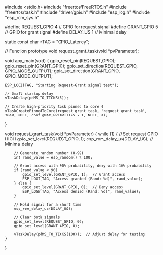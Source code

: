 #include <stdio.h>
#include "freertos/FreeRTOS.h"
#include "freertos/task.h"
#include "driver/gpio.h"
#include "esp_log.h"
#include "esp_rom_sys.h"

#define REQUEST_GPIO 4  // GPIO for request signal
#define GRANT_GPIO 5    // GPIO for grant signal
#define DELAY_US 1      // Minimal delay

static const char *TAG = "GPIO_Latency";

// Function prototype
void request_grant_task(void *pvParameter);

void app_main(void) {
    gpio_reset_pin(REQUEST_GPIO);
    gpio_reset_pin(GRANT_GPIO);
    gpio_set_direction(REQUEST_GPIO, GPIO_MODE_OUTPUT);
    gpio_set_direction(GRANT_GPIO, GPIO_MODE_OUTPUT);

    ESP_LOGI(TAG, "Starting Request-Grant signal test");

    // Small startup delay
    vTaskDelay(pdMS_TO_TICKS(5));

    // Create high-priority task pinned to core 0
    xTaskCreatePinnedToCore(request_grant_task, "request_grant_task", 2048, NULL, configMAX_PRIORITIES - 1, NULL, 0);
}

void request_grant_task(void *pvParameter) {
    while (1) {
        // Set request GPIO HIGH
        gpio_set_level(REQUEST_GPIO, 1);
        esp_rom_delay_us(DELAY_US);  // Minimal delay

        // Generate random number (0-99)
        int rand_value = esp_random() % 100;

        // Grant access with 90% probability, deny with 10% probability
        if (rand_value < 90) {
            gpio_set_level(GRANT_GPIO, 1);  // Grant access
            ESP_LOGI(TAG, "Access granted (Rand: %d)", rand_value);
        } else {
            gpio_set_level(GRANT_GPIO, 0);  // Deny access
            ESP_LOGW(TAG, "Access denied (Rand: %d)", rand_value);
        }

        // Hold signal for a short time
        esp_rom_delay_us(DELAY_US);

        // Clear both signals
        gpio_set_level(REQUEST_GPIO, 0);
        gpio_set_level(GRANT_GPIO, 0);

        vTaskDelay(pdMS_TO_TICKS(100));  // Adjust delay for testing
    }
}
